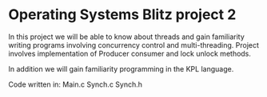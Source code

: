 # Operating Systems Blitz project 2
In this project we will be able to know about threads and gain familiarity writing programs involving concurrency control and multi-threading. 
Project involves implementation of Producer consumer and lock unlock methods.

In addition we will gain familiarity programming in the KPL language. 

Code written in:
Main.c
Synch.c
Synch.h
